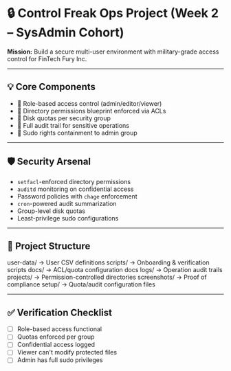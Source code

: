 # 🔒 Control Freak Ops Project (Week 2 – SysAdmin Cohort)

**Mission:** Build a secure multi-user environment with military-grade access control for FinTech Fury Inc.

---

## 💡 Core Components

- 👥 Role-based access control (admin/editor/viewer)
- 📂 Directory permissions blueprint enforced via ACLs
- 🚫 Disk quotas per security group
- 📜 Full audit trail for sensitive operations
- 🔐 Sudo rights containment to admin group

---

## 🛡️ Security Arsenal

- `setfacl`-enforced directory permissions
- `auditd` monitoring on confidential access
- Password policies with `chage` enforcement
- `cron`-powered audit summarization
- Group-level disk quotas
- Least-privilege sudo configurations

---

## 📁 Project Structure

user-data/ → User CSV definitions
scripts/ → Onboarding & verification scripts
docs/ → ACL/quota configuration docs
logs/ → Operation audit trails
projects/ → Permission-controlled directories
screenshots/ → Proof of compliance
setup/ → Quota/audit configuration files


---

## ✅ Verification Checklist

- [ ] Role-based access functional
- [ ] Quotas enforced per group
- [ ] Confidential access logged
- [ ] Viewer can't modify protected files
- [ ] Admin has full sudo privileges
